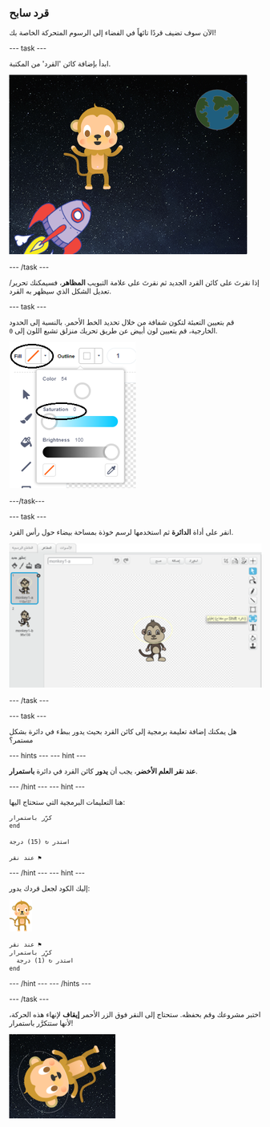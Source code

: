 ## قرد سابح

الآن سوف تضيف قردًا تائهاً في الفضاء إلى الرسوم المتحركة الخاصة بك!

\--- task \---

ابدأ بإضافة كائن 'القرد' من المكتبة.

![إضافة كائن القرد](images/space-monkey-sprite.png)

\--- /task \---

إذا نقرتَ على كائن القرد الجديد ثم نقرتَ على علامة التبويب **المظاهر**، فسيمكنك تحرير/تعديل الشكل الذي سيظهر به القرد.

\--- task \---

قم بتعيين التعبئة لتكون شفافة من خلال تحديد الخط الأحمر. بالنسبة إلى الحدود الخارجية، قم بتعيين لون أبيض عن طريق تحريك منزلق تشبع اللون إلى `0`.

![صنع لون أبيض](images/make-white.png)

\---/task\---

\--- task \---

انقر على أداة **الدائرة** ثم استخدمها لرسم خوذة بمساحة بيضاء حول رأس القرد.

![خوذة فضائية للقرد](images/space-monkey-edit.png)

\--- /task \---

\--- task \---

هل يمكنك إضافة تعليمة برمجية إلى كائن القرد بحيث يدور ببطء في دائرة بشكل مستمر؟

\--- hints \--- \--- hint \---

**عند نقر العلم الأخضر**، يجب أن **يدور** كائن القرد في دائرة **باستمرار**.

\--- /hint \--- \--- hint \---

هنا التعليمات البرمجية التي ستحتاج اليها:

```blocks3
كرِّر باستمرار
end

استدر ↻ (15) درجة

عند نقر ⚑
```

\--- /hint \--- \--- hint \---

إليك الكود لجعل قردك يدور:

![كائن القرد](images/sprite-monkey.png)

```blocks3
عند نقر ⚑
كرِّر باستمرار 
  استدر ↻ (1) درجة
end
```

\--- /hint \--- \--- /hints \---

\--- /task \---

اختبر مشروعك وقم بحفظه. ستحتاج إلى النقر فوق الزر الأحمر **إيقاف** لإنهاء هذه الحركة، لأنها ستتكرَّر باستمرار!

![اختبار القرد الذي يدور](images/space-spin-test.png)